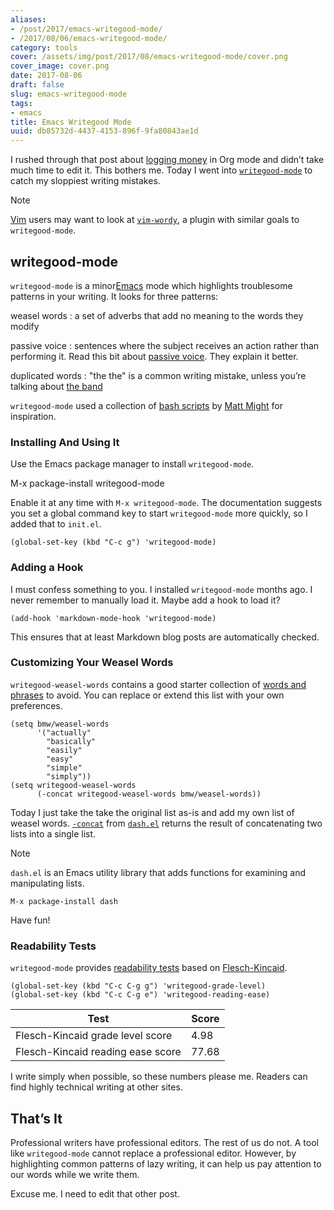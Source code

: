```yaml
---
aliases:
- /post/2017/emacs-writegood-mode/
- /2017/08/06/emacs-writegood-mode/
category: tools
cover: /assets/img/post/2017/08/emacs-writegood-mode/cover.png
cover_image: cover.png
date: 2017-08-06
draft: false
slug: emacs-writegood-mode
tags:
- emacs
title: Emacs Writegood Mode
uuid: db85732d-4437-4153-896f-9fa80843ae1d
---
```


[logging money]: /post/2017/07/logging-money-in-org-mode
[`writegood-mode`]: https://github.com/bnbeckwith/writegood-mode

I rushed through that post about [logging money] in Org mode  and didn’t take
much time to edit it. This bothers me. Today I went into [`writegood-mode`][] to
catch my sloppiest writing mistakes.

[Vim]: /tags/vim
[`vim-wordy`]: https://github.com/reedes/vim-wordy

<aside class="admonition note">
<p class="admonition-title">Note</p>

[Vim][] users may want to look at [`vim-wordy`][], a plugin with similar goals
to `writegood-mode`.

</aside>

## writegood-mode

[Emacs]: /tags/emacs/

`writegood-mode` is a minor[Emacs][] mode which highlights troublesome patterns
in your writing. It looks for three patterns:

[passive voice]: https://www.hamilton.edu/academics/centers/writing/seven-sins-of-writing/1
[the band]: https://youtu.be/ustXRPke9lM
weasel words
: a set of adverbs that add no meaning to the words they modify

passive voice
: sentences where the subject receives an action rather than performing it.
  Read this bit about [passive voice][]. They explain it better.

duplicated words
: "the the" is a common writing mistake, unless you’re talking about [the band][]

[bash scripts]: http://matt.might.net/articles/shell-scripts-for-passive-voice-weasel-words-duplicates/
[Matt Might]: http://matt.might.net

`writegood-mode` used a collection of [bash scripts][] by [Matt Might][] for
inspiration.

### Installing And Using It

Use the Emacs package manager to install `writegood-mode`.

  M-x package-install writegood-mode

Enable it at any time with `M-x writegood-mode`. The documentation suggests you
set a global command key to start `writegood-mode` more quickly, so I added that
to `init.el`.

```elisp
(global-set-key (kbd "C-c g") 'writegood-mode)
```

### Adding a Hook

I must confess something to you. I installed `writegood-mode` months ago. I
never remember to manually load it. Maybe add a hook to load it?

```elisp
(add-hook 'markdown-mode-hook 'writegood-mode)
```

This ensures that at least Markdown blog posts are automatically checked.

### Customizing Your Weasel Words

[words and phrases]: https://github.com/bnbeckwith/writegood-mode/blob/master/writegood-mode.el#L92

`writegood-weasel-words` contains a good starter collection of [words and
phrases][] to avoid. You can replace or extend this list with your own
preferences.

```elisp
(setq bmw/weasel-words
      '("actually"
        "basically"
        "easily"
        "easy"
        "simple"
        "simply"))
(setq writegood-weasel-words
      (-concat writegood-weasel-words bmw/weasel-words))
```

[`-concat`]: https://github.com/magnars/dash.el#-concat-rest-lists
[`dash.el`]: https://github.com/magnars/dash.el

Today I just take the take the original list as-is and add my own list of weasel
words. [`-concat`][] from [`dash.el`][] returns the result of concatenating two
lists into a single list.

<aside class="admonition note">
<p class="admonition-title">Note</p>

`dash.el` is an Emacs utility library that adds functions for examining and
manipulating lists.

    M-x package-install dash

Have fun!

</aside>

### Readability Tests

[readability tests]: https://github.com/bnbeckwith/writegood-mode#readability-tests
[Flesch-Kincaid]: https://en.wikipedia.org/wiki/Flesch–Kincaid_readability_tests

`writegood-mode` provides [readability tests][] based on [Flesch-Kincaid][].

```elisp
(global-set-key (kbd "C-c C-g g") 'writegood-grade-level)
(global-set-key (kbd "C-c C-g e") 'writegood-reading-ease)
```

| Test                              | Score
| --------------------------------- | -----
| Flesch-Kincaid grade level score  | 4.98
| Flesch-Kincaid reading ease score | 77.68


I write simply when possible, so these numbers please me. Readers can find
highly technical writing at other sites.

## That’s It

Professional writers have professional editors. The rest of us do not. A tool
like `writegood-mode` cannot replace a professional editor. However, by
highlighting common patterns of lazy writing, it can help us pay attention to
our words while we write them.

Excuse me. I need to edit that other post.